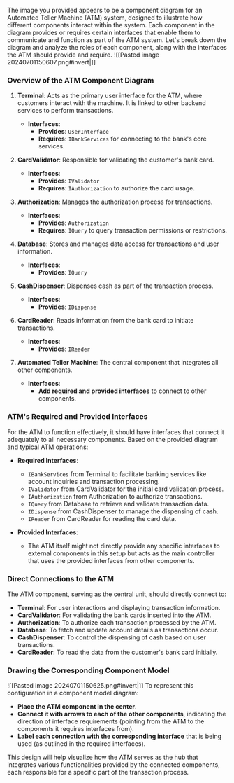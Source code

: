 The image you provided appears to be a component diagram for an Automated Teller Machine (ATM) system, designed to illustrate how different components interact within the system. Each component in the diagram provides or requires certain interfaces that enable them to communicate and function as part of the ATM system. Let's break down the diagram and analyze the roles of each component, along with the interfaces the ATM should provide and require.
![[Pasted image 20240701150607.png#invert|]]
### Overview of the ATM Component Diagram

1. **Terminal**: Acts as the primary user interface for the ATM, where customers interact with the machine. It is linked to other backend services to perform transactions.
   - **Interfaces**:
     - **Provides**: `UserInterface`
     - **Requires**: `IBankServices` for connecting to the bank's core services.

2. **CardValidator**: Responsible for validating the customer's bank card.
   - **Interfaces**:
     - **Provides**: `IValidator`
     - **Requires**: `IAuthorization` to authorize the card usage.

3. **Authorization**: Manages the authorization process for transactions.
   - **Interfaces**:
     - **Provides**: `Authorization`
     - **Requires**: `IQuery` to query transaction permissions or restrictions.

4. **Database**: Stores and manages data access for transactions and user information.
   - **Interfaces**:
     - **Provides**: `IQuery`

5. **CashDispenser**: Dispenses cash as part of the transaction process.
   - **Interfaces**:
     - **Provides**: `IDispense`

6. **CardReader**: Reads information from the bank card to initiate transactions.
   - **Interfaces**:
     - **Provides**: `IReader`

7. **Automated Teller Machine**: The central component that integrates all other components.
   - **Interfaces**:
     - **Add required and provided interfaces** to connect to other components.

### ATM's Required and Provided Interfaces

For the ATM to function effectively, it should have interfaces that connect it adequately to all necessary components. Based on the provided diagram and typical ATM operations:

- **Required Interfaces**:
  - `IBankServices` from Terminal to facilitate banking services like account inquiries and transaction processing.
  - `IValidator` from CardValidator for the initial card validation process.
  - `IAuthorization` from Authorization to authorize transactions.
  - `IQuery` from Database to retrieve and validate transaction data.
  - `IDispense` from CashDispenser to manage the dispensing of cash.
  - `IReader` from CardReader for reading the card data.

- **Provided Interfaces**:
  - The ATM itself might not directly provide any specific interfaces to external components in this setup but acts as the main controller that uses the provided interfaces from other components.

### Direct Connections to the ATM

The ATM component, serving as the central unit, should directly connect to:
- **Terminal**: For user interactions and displaying transaction information.
- **CardValidator**: For validating the bank cards inserted into the ATM.
- **Authorization**: To authorize each transaction processed by the ATM.
- **Database**: To fetch and update account details as transactions occur.
- **CashDispenser**: To control the dispensing of cash based on user transactions.
- **CardReader**: To read the data from the customer's bank card initially.

### Drawing the Corresponding Component Model
![[Pasted image 20240701150625.png#invert|]]
To represent this configuration in a component model diagram:
- **Place the ATM component in the center**.
- **Connect it with arrows to each of the other components**, indicating the direction of interface requirements (pointing from the ATM to the components it requires interfaces from).
- **Label each connection with the corresponding interface** that is being used (as outlined in the required interfaces).

This design will help visualize how the ATM serves as the hub that integrates various functionalities provided by the connected components, each responsible for a specific part of the transaction process.